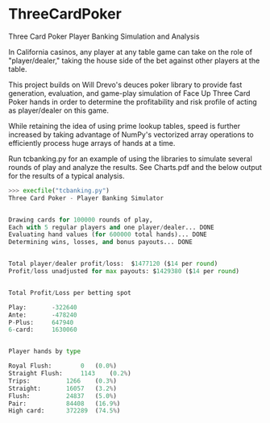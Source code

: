 # ThreeCardPoker
Three Card Poker Player Banking Simulation and Analysis

In California casinos, any player at any table game can take on the role of "player/dealer," taking the house side of the bet against other players at the table.

This project builds on Will Drevo's deuces poker library to provide fast generation, evaluation, and game-play simulation of Face Up Three Card Poker hands in order to determine the profitability and risk profile of acting as player/dealer on this game.

While retaining the idea of using prime lookup tables, speed is further increased by taking advantage of NumPy's vectorized array operations to efficiently process huge arrays of hands at a time.

Run tcbanking.py for an example of using the libraries to simulate several rounds of play and analyze the results.
See Charts.pdf and the below output for the results of a typical analysis.

```python
>>> execfile("tcbanking.py")
Three Card Poker - Player Banking Simulator


Drawing cards for 100000 rounds of play,
Each with 5 regular players and one player/dealer... DONE
Evaluating hand values (for 600000 total hands)... DONE
Determining wins, losses, and bonus payouts... DONE


Total player/dealer profit/loss:  $1477120 ($14 per round)
Profit/loss unadjusted for max payouts: $1429380 ($14 per round)


Total Profit/Loss per betting spot

Play:		-322640
Ante:		-478240
P-Plus:		647940
6-card:		1630060


Player hands by type

Royal Flush:		0	(0.0%)
Straight Flush:		1143	(0.2%)
Trips:			1266	(0.3%)
Straight:		16057	(3.2%)
Flush:			24837	(5.0%)
Pair:			84408	(16.9%)
High card:		372289	(74.5%)
```
